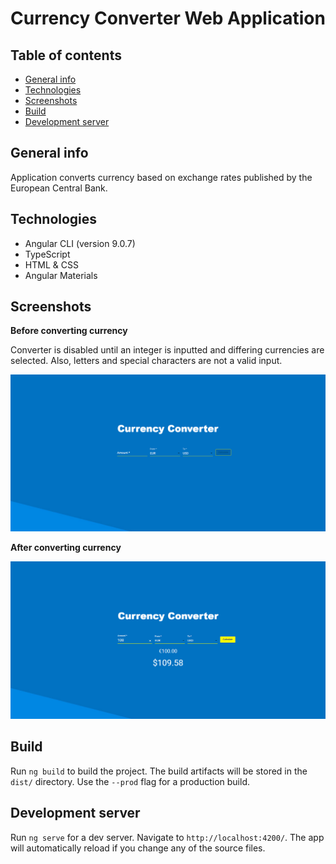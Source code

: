 # Currency Converter Web Application

## Table of contents
* [General info](#general-info)
* [Technologies](#technologies)
* [Screenshots](#screenshots)
* [Build](#build)
* [Development server](#development)

## General info

Application converts currency based on exchange rates published by the European Central Bank.

## Technologies

* Angular CLI (version 9.0.7)
* TypeScript
* HTML & CSS
* Angular Materials

## Screenshots

**Before converting currency**

Converter is disabled until an integer is inputted and differing currencies are selected. 
Also, letters and special characters are not a valid input.

<img src="/src/resources/before_convert.png"> 

**After converting currency**

<img src="/src/resources/after.png"> 

## Build

Run `ng build` to build the project. The build artifacts will be stored in the `dist/` directory. Use the `--prod` flag for a production build.

## Development server

Run `ng serve` for a dev server. Navigate to `http://localhost:4200/`. The app will automatically reload if you change any of the source files.
